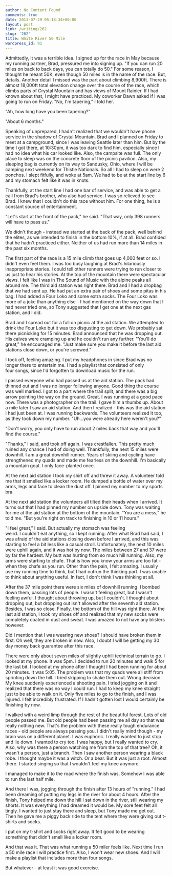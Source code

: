 ```yaml
---
author: No Content Found
comments: true
date: 2013-07-29 05:18:34+00:00
layout: post
link: /writing/262
slug: '262'
title: White River 50 Mile
wordpress_id: 91
---
```


Admittedly, it was a terrible idea. I signed up for the race in May because my running partner, Brad, pressured me into signing up. "If you can run 20 miles on back to back days, you can totally do 50."
For some reason, I thought he meant 50K, even though 50 miles is in the name of the race. But, details. Another detail I missed was the part about climbing 8,900ft. There is almost 18,000ft total elevation change over the course of the race, which climbs parts of Crystal Mountain and has views of Mount Rainier. If I had known about that, I might have practiced. My coworker Dawn asked if I was going to run on Friday. "No, I'm tapering," I told her.




"Ah, how long have you been tapering?"




"About 6 months."




Speaking of unprepared, I hadn't realized that we wouldn't have phone service in the shadow of Crystal Mountain. Brad and I planned on Friday to meet at a campground, since I was leaving Seattle later than him. But by the time I got there, at 10:30pm, it was too dark to find him, especially since I had no idea what his car looked like. Also, the campsite was full. The only place to sleep was on the concrete floor of the picnic pavilion. Also, my sleeping bag is currently on its way to Sandusky, Ohio, where I will be camping next weekend for Thistle Nationals. So all I had to sleep on were 2 ponchos. I slept fitfully, and woke at 5am. We had to be at the start line by 6 and my stomach felt like it was in knots.




Thankfully, at the start line I had one bar of service, and was able to get a call from Brad's brother, who also had service. I was so relieved to see Brad. I knew that I couldn't do this race without him. For one thing, he is a constant source of entertainment.




"Let's start at the front of the pack," he said. "That way, only 398 runners will have to pass us."




We didn't though - instead we started at the back of the pack, well behind the elites, as we intended to finish in the bottom 10%, if at all. Brad confided that he hadn't practiced either. Neither of us had run more than 14 miles in the past six months.




The first part of the race is a 15 mile climb that goes up 4,000 feet or so. I didn't even feel them. I was too busy laughing at Brad's hilariously inappropriate stories. I could tell other runners were trying to run closer to us just to hear his stories. At the top of the mountain there were spectacular views. I felt like I was in The Sound of Music with the alpine peaks all around me. The third aid station was right there. Brad and I had a dropbag that we had sent up. He had put an extra pair of shoes and some pitas in his bag. I had added a Four Loko and some extra socks. The Four Loko was more of a joke than anything else - I had mentioned on the way down that I had never tried one, so Tony suggested that I get one at the next gas station, and I did.




Brad and I spread out for a full on picnic at the aid station. We attempted to drink the Four Loko but it was too disgusting to get down. We probably sat there picnicking for 15 minutes. Brad announced that he was dropping out. His calves were cramping up and he couldn't run any further. "You'll do great," he encouraged me. "Just make sure you make it before the last aid stations close down, or you're screwed."




I took off, feeling amazing. I put my headphones in since Brad was no longer there to entertain me. I had a playlist that consisted of only four songs, since I'd forgotten to download music for the run.




I passed everyone who had passed us at the aid station. The pack had thinned out and I was no longer following anyone. Good thing the course was well marked. I got to a part where the trail split, and there was a big arrow pointing the way on the ground. Great. I was running at a good pace now. There was a photographer on the trail. I gave him a thumbs up. About a mile later I saw an aid station. And then I realized - this was the aid station I had just been at. I was running backwards. The volunteers realized it too, as they took down my number. "Uh...you were already here weren't you?"




"Don't worry, you only have to run about 2 miles back that way and you'll find the course."




"Thanks," I said, and took off again. I was crestfallen. This pretty much ruined any chance I had of doing well. Thankfully, the next 15 miles were downhill. I am a great downhill runner. Years of skiing and cycling have strengthened my quads and made me fearless on the downhill. I'm basically a mountain goat. I only face-planted once.




At the next aid station I took my shirt off and threw it away. A volunteer told me that it smelled like a locker room. He dumped a bottle of water over my arms, legs and face to clean the dust off. I pinned my number to my sports bra.




At the next aid station the volunteers all tilted their heads when I arrived. It turns out that I had pinned my number on upside down. Tony was waiting for me at the aid station at the bottom of the mountain. "You are a mess," he told me. "But you're right on track to finishing in 10 or 11 hours."




"I feel great," I said. But actually my stomach was feeling weird. I couldn't eat anything, so I kept running. After what Brad had said, I was afraid of the aid stations closing down before I arrived, and this was starting to feel a bit less like a casual stroll. Unfortunately, the next 10 miles were uphill again, and it was hot by now. The miles between 27 and 37 were by far the hardest. My butt was hurting from so much hill running. Also, my arms were starting to chafe. That is how you know your arms are too fat - when they chafe as you run. Other than the pain, I felt amazing. I usually use my running time to think, but I had outrun the thinking part. I was unable to think about anything useful. In fact, I don't think I was thinking at all.




After the 37 mile point there were six miles of downhill running. I bombed down them, passing lots of people. I wasn't feeling great, but I wasn't feeling awful. I thought about throwing up, but I couldn't. I thought about dropping out, but dropping out isn't allowed after the seventh aid station. Besides, I was so close. Finally, the bottom of the hill was right there. At the last aid station, I took my shoes off and realized that my new socks were completely coated in dust and sweat. I was amazed to not have any blisters however.




Did I mention that I was wearing new shoes? I should have broken them in first. Oh well, they are broken in now. Also, I doubt I will be getting my 30 day money back guarantee after this race.




There were only about seven miles of slightly uphill technical terrain to go. I looked at my phone. It was 5pm. I decided to run 20 minutes and walk 5 for the last bit. I looked at my phone after I thought I had been running for about 20 minutes. It was 5:05. The problem was that my quads were all stiff from sprinting down the hill. I tried skipping to shake them out. Wrong decision. My knee suddenly experienced a shooting pain. I tried jogging on it and realized that there was no way I could run. I had to keep my knee straight just to be able to walk on it. Only five miles to go to the finish, and I was injured. I felt incredibly frustrated. If I hadn't gotten lost I would certainly be finishing by now.




I walked with a weird limp through the rest of the beautiful forest. Lots of old people passed me. But old people had been passing me all day so that was really nothing new. That's the problem with these really tough endurance races - old people are always passing you. I didn't really mind though - my brain was on a different planet. I was euphoric. I really wanted to just stop and lie down. I wanted to cry too. I was happy, but I really wanted to cry. Also, why was there a person watching me from the top of that tree? Oh, it wasn't a person, just a branch. Then I saw another person wearing a black robe. I thought maybe it was a witch. Or a bear. But it was just a root. Almost there. I started singing so that I wouldn't feel my knee anymore.




I managed to make it to the road where the finish was. Somehow I was able to run the last half mile.




And there I was, jogging through the finish after 13 hours of "running." I had been dreaming of putting my legs in the river for about 4 hours. After the finish, Tony helped me down the hill I sat down in the river, still wearing my shorts. It was everything I had dreamed it would be. My sore feet felt all tingly. I wanted to just stay there and sleep, but Tony made me get out. Then he gave me a piggy back ride to the tent where they were giving out t-shirts and socks.




I put on my t-shirt and socks right away. It felt good to be wearing something that didn't smell like a locker room.




And that was it. That was what running a 50 miler feels like. Next time I run a 50 mile race I will practice first. Also, I won't wear new shoes. And I will make a playlist that includes more than four songs.




But whatever - at least it was good exercise.
